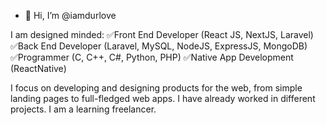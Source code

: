 - 👋 Hi, I’m @iamdurlove

I am designed minded:
✅Front End Developer (React JS, NextJS, Laravel)
✅Back End Developer (Laravel, MySQL, NodeJS, ExpressJS, MongoDB)
✅Programmer (C, C++, C#, Python, PHP)
✅Native App Development (ReactNative)


I focus on developing and designing products for the web, from simple landing pages to full-fledged web apps. I have already worked in different projects. I am a learning freelancer.
